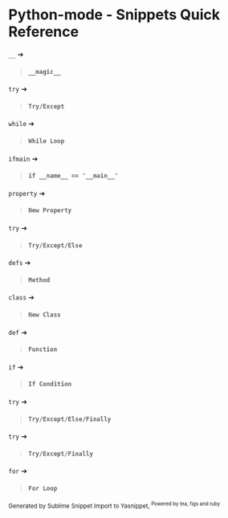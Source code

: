 # Python-mode - Snippets Quick Reference

`__` ➔ 

>#### `__magic__`

`try` ➔ 

>#### `Try/Except`

`while` ➔ 

>#### `While Loop`

`ifmain` ➔ 

>#### `if __name__ == '__main__'`

`property` ➔ 

>#### `New Property`

`try` ➔ 

>#### `Try/Except/Else`

`defs` ➔ 

>#### `Method`

`class` ➔ 

>#### `New Class`

`def` ➔ 

>#### `Function`

`if` ➔ 

>#### `If Condition`

`try` ➔ 

>#### `Try/Except/Else/Finally`

`try` ➔ 

>#### `Try/Except/Finally`

`for` ➔ 

>#### `For Loop`


<sub>Generated by Sublime Snippet Import to Yasnippet, <sup>Powered by tea, figs and ruby</sup></sub>
